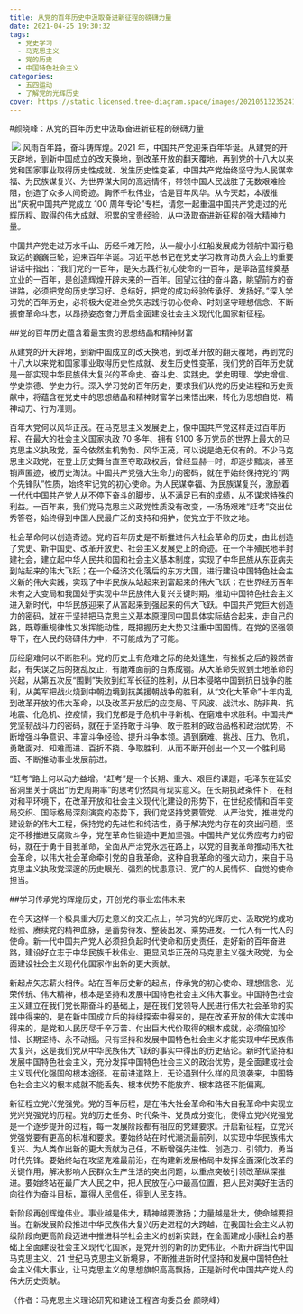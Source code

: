 ```yaml
---
title: 从党的百年历史中汲取奋进新征程的磅礴力量
date: 2021-04-25 19:30:32
tags:
  - 党史学习
  - 马克思主义
  - 党的历史
  - 中国特色社会主义
categories:
  - 五四运动
  - 了解党的光辉历史
cover: https://static.licensed.tree-diagram.space/images/20210513235241.jpg
---
```


#颜晓峰：从党的百年历史中汲取奋进新征程的磅礴力量

​ ![](从党的百年历史中汲取奋进新征程的磅礴力量.jpg)
风雨百年路，奋斗铸辉煌。2021 年，中国共产党迎来百年华诞。从建党的开天辟地，到新中国成立的改天换地，到改革开放的翻天覆地，再到党的十八大以来党和国家事业取得历史性成就、发生历史性变革，中国共产党始终坚守为人民谋幸福、为民族谋复兴、为世界谋大同的高远情怀，带领中国人民战胜了无数艰难险阻，创造了众多人间奇迹。胸怀千秋伟业，恰是百年风华。从今天起，本版推出“庆祝中国共产党成立 100 周年专论”专栏，请您一起重温中国共产党走过的光辉历程、取得的伟大成就、积累的宝贵经验，从中汲取奋进新征程的强大精神力量。

中国共产党走过万水千山、历经千难万险，从一艘小小红船发展成为领航中国行稳致远的巍巍巨轮，迎来百年华诞。习近平总书记在党史学习教育动员大会上的重要讲话中指出：“我们党的一百年，是矢志践行初心使命的一百年，是筚路蓝缕奠基立业的一百年，是创造辉煌开辟未来的一百年。回望过往的奋斗路，眺望前方的奋进路，必须把党的历史学习好、总结好，把党的成功经验传承好、发扬好。”深入学习党的百年历史，必将极大促进全党矢志践行初心使命、时刻坚守理想信念、不断振奋革命斗志，以昂扬姿态奋力开启全面建设社会主义现代化国家新征程。

##党的百年历史蕴含着最宝贵的思想结晶和精神财富

从建党的开天辟地，到新中国成立的改天换地，到改革开放的翻天覆地，再到党的十八大以来党和国家事业取得历史性成就、发生历史性变革，我们党的百年历史就是一部实现中华民族伟大复兴的革命史、奋斗史、实践史。学史明理、学史增信、学史崇德、学史力行。深入学习党的百年历史，要求我们从党的历史进程和历史贡献中，将蕴含在党史中的思想结晶和精神财富学出来悟出来，转化为思想自觉、精神动力、行为准则。

百年大党何以风华正茂。在马克思主义发展史上，像中国共产党这样走过百年历程、在最大的社会主义国家执政 70 多年、拥有 9100 多万党员的世界上最大的马克思主义执政党，至今依然生机勃勃、风华正茂，可以说是绝无仅有的。不少马克思主义政党，在登上历史舞台直至夺取政权后，曾经显赫一时，却逐步黯淡，甚至销声匿迹，被历史淘汰。中国共产党强大生命力的密码，就在于始终保持党的“两个先锋队”性质，始终牢记党的初心使命。为人民谋幸福、为民族谋复兴，激励着一代代中国共产党人从不停下奋斗的脚步，从不满足已有的成绩，从不谋求特殊的利益。一百年来，我们党马克思主义政党性质没有改变，一场场艰难“赶考”交出优秀答卷，始终得到中国人民最广泛的支持和拥护，使党立于不败之地。

社会革命何以创造奇迹。党的百年历史是不断推进伟大社会革命的历史，由此创造了党史、新中国史、改革开放史、社会主义发展史上的奇迹。在一个半殖民地半封建社会，建立起中华人民共和国和社会主义基本制度，实现了中华民族从东亚病夫到站起来的伟大飞跃；在一个经济文化落后的东方大国，进行建设中国特色社会主义新的伟大实践，实现了中华民族从站起来到富起来的伟大飞跃；在世界经历百年未有之大变局和我国处于实现中华民族伟大复兴关键时期，推动中国特色社会主义进入新时代，中华民族迎来了从富起来到强起来的伟大飞跃。中国共产党巨大创造力的密码，就在于坚持把马克思主义基本原理同中国具体实际结合起来，走自己的路，既尊重规律性又发挥能动性，既把握历史大势又注重中国国情。在党的坚强领导下，在人民的磅礴伟力中，不可能成为了可能。

历经磨难何以不断胜利。党的历史上有危难之际的绝处逢生，有挫折之后的毅然奋起，有失误之后的拨乱反正，有磨难面前的百炼成钢。从大革命失败到土地革命的兴起，从第五次反“围剿”失败到红军长征的胜利，从日本侵略中国到抗日战争的胜利，从美军把战火烧到中朝边境到抗美援朝战争的胜利，从“文化大革命”十年内乱到改革开放的伟大革命，以及改革开放后的应变局、平风波、战洪水、防非典、抗地震、化危机、控疫情，我们党都是于危机中寻新机、在磨难中求胜利。中国共产党坚韧战斗力的密码，就在于坚持敢于斗争、敢于胜利的政治品格和政治优势，不断增强斗争意识、丰富斗争经验、提升斗争本领。遇到磨难、挑战、压力、危机，勇敢面对、知难而进、百折不挠、争取胜利，从而不断开创出一个又一个胜利局面、不断推动事业发展前进。

“赶考”路上何以动力益增。“赶考”是一个长期、重大、艰巨的课题，毛泽东在延安窑洞里关于跳出“历史周期率”的思考仍然具有现实意义。在长期执政条件下，在相对和平环境下，在改革开放和社会主义现代化建设的形势下，在世纪疫情和百年变局交织、国际格局深刻演变的态势下，我们党坚持党要管党、从严治党，推进党的建设新的伟大工程，保持党的先进性和纯洁性，勇于解决党内存在的突出问题，坚定不移推进反腐败斗争，党在革命性锻造中更加坚强。中国共产党优秀应考力的密码，就在于勇于自我革命，全面从严治党永远在路上，以党的自我革命推动伟大社会革命，以伟大社会革命牵引党的自我革命。这种自我革命的强大动力，来自于马克思主义执政党深邃的历史眼光、强烈的忧患意识、宽广的人民情怀、自觉的使命担当。

##学习传承党的辉煌历史，开创党的事业宏伟未来

在今天这样一个极具重大历史意义的交汇点上，学习党的光辉历史、汲取党的成功经验、赓续党的精神血脉，是蓄势待发、整装出发、乘势进发。一代人有一代人的使命。新一代中国共产党人必须担负起时代使命和历史责任，走好新的百年奋进路，建设好立志于中华民族千秋伟业、更显风华正茂的马克思主义强大政党，为全面建设社会主义现代化国家作出新的更大贡献。

新起点矢志薪火相传。站在百年历史新的起点，传承党的初心使命、理想信念、光荣传统、伟大精神，根本是坚持和发展中国特色社会主义伟大事业。中国特色社会主义建立在我们党长期奋斗的基础上，是在我们党领导人民进行伟大社会革命的实践中得来的，是在新中国成立后的持续探索中得来的，是在改革开放的伟大实践中得来的，是党和人民历尽千辛万苦、付出巨大代价取得的根本成就，必须倍加珍惜、长期坚持、永不动摇。只有坚持和发展中国特色社会主义才能实现中华民族伟大复兴，这是我们党从中华民族伟大飞跃的事实中得出的历史结论。新时代坚持和发展中国特色社会主义，充分发挥中国特色社会主义的政治优势，是全面建成社会主义现代化强国的根本途径。在前进道路上，无论遇到什么样的风浪袭来，中国特色社会主义的根本成就不能丢失、根本优势不能放弃、根本路径不能偏离。

新征程立党兴党强党。党的百年历程，是在伟大社会革命和伟大自我革命中实现立党兴党强党的历程。党的历史任务、时代条件、党员成分变化，使得立党兴党强党是一个逐步提升的过程，每一发展阶段都有相应的党建要求。开启新征程，立党兴党强党要有更高的标准和要求。要始终站在时代潮流最前列，以实现中华民族伟大复兴、为人类作出新的更大贡献为己任，不断增强先进性、创造力、引领力，勇当时代先锋。要始终站在攻坚克难最前沿，在构建新发展格局中发挥全面深化改革的关键作用，解决影响人民群众生产生活的突出问题，以重点突破引领改革纵深推进。要始终站在最广大人民之中，把人民放在心中最高位置，把人民对美好生活的向往作为奋斗目标，赢得人民信任，得到人民支持。

新阶段再创辉煌伟业。事业越是伟大，精神越要激扬；力量越是壮大，使命越要担当。在新发展阶段推进中华民族伟大复兴历史进程的大跨越，在我国社会主义从初级阶段向更高阶段迈进中推进科学社会主义的创新实践，在全面建成小康社会的基础上全面建设社会主义现代化国家，是党开创的新的历史伟业。不断开辟当代中国马克思主义、21 世纪马克思主义新境界，不断推进新时代坚持和发展中国特色社会主义伟大事业，让马克思主义的思想旗帜高高飘扬，正是新时代中国共产党人的伟大历史贡献。

（作者：马克思主义理论研究和建设工程咨询委员会 颜晓峰）
